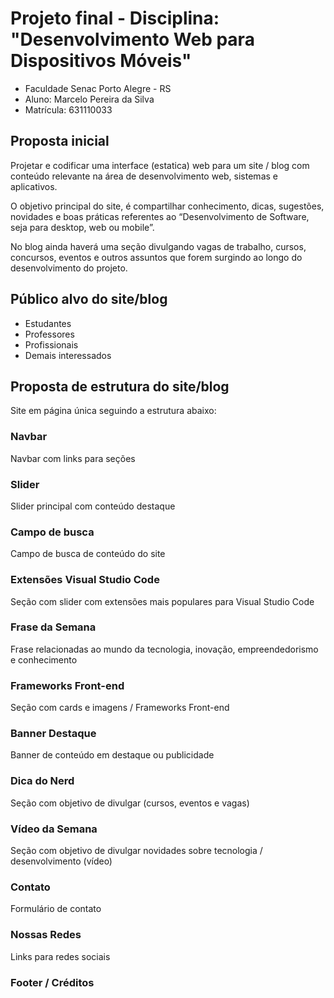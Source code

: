   # Projeto final - Disciplina: "Desenvolvimento Web para Dispositivos Móveis"

  - Faculdade Senac Porto Alegre - RS
  - Aluno: Marcelo Pereira da Silva
  - Matrícula: 631110033


## Proposta inicial

Projetar e codificar uma interface (estatica) web para um site / blog com conteúdo relevante na área
de desenvolvimento web, sistemas e aplicativos.

O objetivo principal do site, é compartilhar conhecimento, dicas, sugestões, novidades e
boas práticas referentes ao “Desenvolvimento de Software, seja para desktop, web ou
mobile”.

No blog ainda haverá uma seção divulgando vagas de trabalho, cursos, concursos, eventos
e outros assuntos que forem surgindo ao longo do desenvolvimento do projeto.


## Público alvo do site/blog
- Estudantes
- Professores
- Profissionais
- Demais interessados


## Proposta de estrutura do site/blog
Site em página única seguindo a estrutura abaixo:

### Navbar
Navbar com links para seções

### Slider
Slider principal com conteúdo destaque

### Campo de busca
Campo de busca de conteúdo do site

### Extensões Visual Studio Code
Seção com slider com extensões mais populares para Visual Studio Code

### Frase da Semana
Frase relacionadas ao mundo da tecnologia, inovação, empreendedorismo e conhecimento

### Frameworks Front-end
Seção com cards e imagens / Frameworks Front-end

### Banner Destaque
Banner de conteúdo em destaque ou publicidade

### Dica do Nerd
Seção com objetivo de divulgar (cursos, eventos e vagas)

### Vídeo da Semana
Seção com objetivo de divulgar novidades sobre tecnologia / desenvolvimento (vídeo)

### Contato
Formulário de contato

### Nossas Redes
Links para redes sociais

### Footer / Créditos



